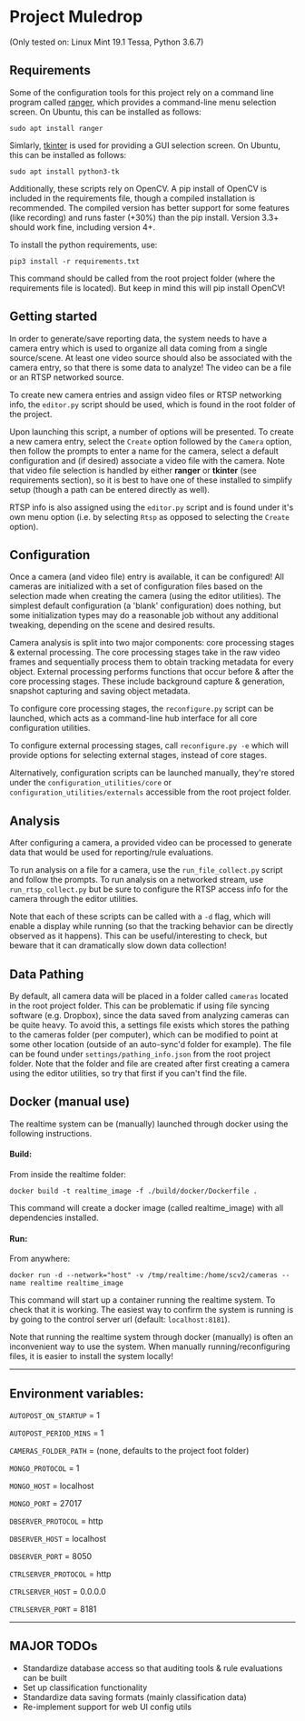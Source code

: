 # Project Muledrop

(Only tested on: Linux Mint 19.1 Tessa, Python 3.6.7)

## Requirements

Some of the configuration tools for this project rely on a command line program called [ranger](https://github.com/ranger/ranger), which provides a command-line menu selection screen. On Ubuntu, this can be installed as follows:

`sudo apt install ranger`

Simlarly, [tkinter](https://wiki.python.org/moin/TkInter) is used for providing a GUI selection screen. On Ubuntu, this can be installed as follows:

`sudo apt install python3-tk`

Additionally, these scripts rely on OpenCV. A pip install of OpenCV is included in the requirements file, though a compiled installation is recommended. The compiled version has better support for some features (like recording) and runs faster (+30%) than the pip install. Version 3.3+ should work fine, including version 4+.

To install the python requirements, use:

`pip3 install -r requirements.txt`

This command should be called from the root project folder (where the requirements file is located). But keep in mind this will pip install OpenCV!

## Getting started

In order to generate/save reporting data, the system needs to have a camera entry which is used to organize all data coming from a single source/scene. At least one video source should also be associated with the camera entry, so that there is some data to analyze! The video can be a file or an RTSP networked source.

To create new camera entries and assign video files or RTSP networking info, the `editor.py` script should be used, which is found in the root folder of the project.

Upon launching this script, a number of options will be presented. To create a new camera entry, select the `Create` option followed by the `Camera` option, then follow the prompts to enter a name for the camera, select a default configuration and (if desired) associate a video file with the camera. Note that video file selection is handled by either **ranger** or **tkinter** (see requirements section), so it is best to have one of these installed to simplify setup (though a path can be entered directly as well).

RTSP info is also assigned using the `editor.py` script and is found under it's own menu option (i.e. by selecting `Rtsp` as opposed to selecting the `Create` option).

## Configuration

Once a camera (and video file) entry is available, it can be configured! All cameras are initialized with a set of configuration files based on the selection made when creating the camera (using the editor utilities). The simplest default configuration (a 'blank' configuration) does nothing, but some initialization types may do a reasonable job without any additional tweaking, depending on the scene and desired results.

Camera analysis is split into two major components: core processing stages & external processing. The core processing stages take in the raw video frames and sequentially process them to obtain tracking metadata for every object. External processing performs functions that occur before & after the core processing stages. These include background capture & generation, snapshot capturing and saving object metadata.

To configure core processing stages, the `reconfigure.py` script can be launched, which acts as a command-line hub interface for all core configuration utilities.

To configure external processing stages, call `reconfigure.py -e` which will provide options for selecting external stages, instead of core stages.

Alternatively, configuration scripts can be launched manually, they're stored under the `configuration_utilities/core` or `configuration_utilities/externals` accessible from the root project folder.

## Analysis

After configuring a camera, a provided video can be processed to generate data that would be used for reporting/rule evaluations.

To run analysis on a file for a camera, use the `run_file_collect.py` script and follow the prompts. To run analysis on a networked stream, use `run_rtsp_collect.py` but be sure to configure the RTSP access info for the camera through the editor utilities.

Note that each of these scripts can be called with a `-d` flag, which will enable a display while running (so that the tracking behavior can be directly observed as it happens). This can be useful/interesting to check, but beware that it can dramatically slow down data collection!

## Data Pathing

By default, all camera data will be placed in a folder called `cameras` located in the root project folder. This can be problematic if using file syncing software (e.g. Dropbox), since the data saved from analyzing cameras can be quite heavy. To avoid this, a settings file exists which stores the pathing to the cameras folder (per computer), which can be modified to point at some other location (outside of an auto-sync'd folder for example). The file can be found under `settings/pathing_info.json` from the root project folder. Note that the folder and file are created after first creating a camera using the editor utilities, so try that first if you can't find the file.

## Docker (manual use)

The realtime system can be (manually) launched through docker using the following instructions.

#### Build:

From inside the realtime folder:

`docker build -t realtime_image -f ./build/docker/Dockerfile .`

This command will create a docker image (called realtime_image) with all dependencies installed.

#### Run:

From anywhere:

`docker run -d --network="host" -v /tmp/realtime:/home/scv2/cameras --name realtime realtime_image`

This command will start up a container running the realtime system. To check that it is working. The easiest way to confirm the system is running is by going to the control server url (default: `localhost:8181`).

Note that running the realtime system through docker (manually) is often an inconvenient way to use the system. When manually running/reconfiguring files, it is easier to install the system locally!

---

## Environment variables:

`AUTOPOST_ON_STARTUP` = 1

`AUTOPOST_PERIOD_MINS` = 1

`CAMERAS_FOLDER_PATH` = (none, defaults to the project foot folder)

`MONGO_PROTOCOL` = 1

`MONGO_HOST` = localhost

`MONGO_PORT` = 27017

`DBSERVER_PROTOCOL` = http

`DBSERVER_HOST` = localhost

`DBSERVER_PORT` = 8050

`CTRLSERVER_PROTOCOL` = http

`CTRLSERVER_HOST` = 0.0.0.0

`CTRLSERVER_PORT` = 8181



---

## MAJOR TODOs

- Standardize database access so that auditing tools & rule evaluations can be built
- Set up classification functionality
- Standardize data saving formats (mainly classification data)
- Re-implement support for web UI config utils
